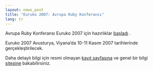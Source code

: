 ```yaml
---
layout: news_post
title: "Euruko 2007: Avrupa Ruby Konferansı"
lang: tr
---
```


Avrupa Ruby Konferansı Euruko 2007 için hazırlıklar [başladı][1] .

Euruko 2007 Avusturya, Viyana’da 10-11 Kasım 2007 tarihlerinde
gerçekleştirilecek.

Daha detaylı bilgi için resmi olmayan [kayıt sayfasına][2] ve genel bir
bilgi [sitesine][1] bakabilirsiniz.



[1]: http://www.approximity.com/cgi-bin/europeRuby/tiki.cgi?c=v&amp;p=Euruko07 
[2]: http://www.approximity.com/cgi-bin/europeRuby/tiki.cgi?c=v&amp;p=Registration2007 
